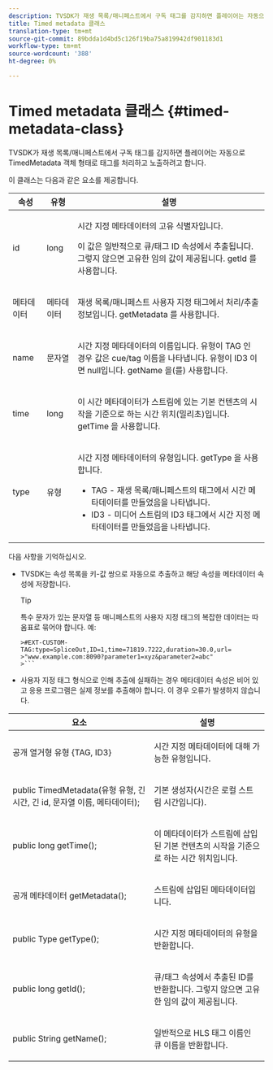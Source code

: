 ```yaml
---
description: TVSDK가 재생 목록/매니페스트에서 구독 태그를 감지하면 플레이어는 자동으로 TimedMetadata 객체 형태로 태그를 처리하고 노출하려고 합니다.
title: Timed metadata 클래스
translation-type: tm+mt
source-git-commit: 89bdda1d4bd5c126f19ba75a819942df901183d1
workflow-type: tm+mt
source-wordcount: '388'
ht-degree: 0%

---
```



# Timed metadata 클래스 {#timed-metadata-class}

TVSDK가 재생 목록/매니페스트에서 구독 태그를 감지하면 플레이어는 자동으로 TimedMetadata 객체 형태로 태그를 처리하고 노출하려고 합니다.

이 클래스는 다음과 같은 요소를 제공합니다.

<table id="table_FFC56AC5B1E04DA99C9309C0223ABA90"> 
 <thead> 
  <tr> 
   <th colname="col1" class="entry"> 속성 </th> 
   <th colname="col02" class="entry"> 유형 </th> 
   <th colname="col2" class="entry"> 설명 </th> 
  </tr> 
 </thead>
 <tbody> 
  <tr> 
   <td colname="col1"> <span class="codeph"> id  </span> </td> 
   <td colname="col02"> long </td> 
   <td colname="col2"> <p>시간 지정 메타데이터의 고유 식별자입니다. </p> <p>이 값은 일반적으로 큐/태그 ID 속성에서 추출됩니다. 그렇지 않으면 고유한 임의 값이 제공됩니다. <span class="codeph"> getId </span>를 사용합니다. </p> </td> 
  </tr> 
  <tr> 
   <td colname="col1"> <span class="codeph"> 메타데이터  </span> </td> 
   <td colname="col02"> 메타데이터 </td> 
   <td colname="col2"> <p>재생 목록/매니페스트 사용자 지정 태그에서 처리/추출 정보입니다. <span class="codeph"> getMetadata </span>를 사용합니다. </p> </td> 
  </tr> 
  <tr> 
   <td colname="col1"> <span class="codeph"> name  </span> </td> 
   <td colname="col02"> 문자열 </td> 
   <td colname="col2"> <p>시간 지정 메타데이터의 이름입니다. 유형이 <span class="codeph"> TAG </span>인 경우 값은 cue/tag 이름을 나타냅니다. 유형이 <span class="codeph"> ID3 </span>이면 null입니다. <span class="codeph"> getName </span>을(를) 사용합니다. </p> </td> 
  </tr> 
  <tr> 
   <td colname="col1"> <span class="codeph"> time  </span> </td> 
   <td colname="col02"> long </td> 
   <td colname="col2"> <p>이 시간 메타데이터가 스트림에 있는 기본 컨텐츠의 시작을 기준으로 하는 시간 위치(밀리초)입니다. <span class="codeph"> getTime </span>을 사용합니다. </p> </td> 
  </tr> 
  <tr> 
   <td colname="col1"> <span class="codeph"> type  </span> </td> 
   <td colname="col02"> 유형 </td> 
   <td colname="col2"> <p>시간 지정 메타데이터의 유형입니다. <span class="codeph"> getType </span>을 사용합니다. 
     <ul id="ul_70FBFB33E9F846D8B38592560CCE9560"> 
      <li id="li_739D30561BFB4D9B97DF212E4880BA2C">TAG - 재생 목록/매니페스트의 태그에서 시간 메타데이터를 만들었음을 나타냅니다. </li> 
      <li id="li_E785E1DEF1CC4D9DBE7764E5D05EFAFC">ID3 - 미디어 스트림의 ID3 태그에서 시간 지정 메타데이터를 만들었음을 나타냅니다. </li> 
     </ul> </p> </td> 
  </tr> 
 </tbody> 
</table>

<!--<a id="section_737CC47997F74F80A3C5C6171ADE120E"></a>-->

다음 사항을 기억하십시오.

* TVSDK는 속성 목록을 키-값 쌍으로 자동으로 추출하고 해당 속성을 메타데이터 속성에 저장합니다.

   >[!TIP]
   >
   >특수 문자가 있는 문자열 등 매니페스트의 사용자 지정 태그의 복잡한 데이터는 따옴표로 묶어야 합니다. 예:
   >
   >
   ```
   >#EXT-CUSTOM-TAG:type=SpliceOut,ID=1,time=71819.7222,duration=30.0,url= 
   >"www.example.com:8090?parameter1=xyz&parameter2=abc"
   >```

* 사용자 지정 태그 형식으로 인해 추출에 실패하는 경우 메타데이터 속성은 비어 있고 응용 프로그램은 실제 정보를 추출해야 합니다. 이 경우 오류가 발생하지 않습니다.

<table id="table_1BAE98BF23F641A3A5709EBE37B327F6"> 
 <thead> 
  <tr> 
   <th colname="col1" class="entry"> 요소 </th> 
   <th colname="col2" class="entry"> 설명 </th> 
  </tr> 
 </thead>
 <tbody> 
  <tr> 
   <td colname="col1"> <span class="codeph"> 공개 열거형 유형 {TAG, ID3}  </span> </td> 
   <td colname="col2"> <p>시간 지정 메타데이터에 대해 가능한 유형입니다. </p> </td> 
  </tr> 
  <tr> 
   <td colname="col1"> <span class="codeph"> public TimedMetadata(유형 유형, 긴 시간, 긴 id, 문자열 이름, 메타데이터);  </span> </td> 
   <td colname="col2"> <p>기본 생성자(시간은 로컬 스트림 시간입니다). </p> </td> 
  </tr> 
  <tr> 
   <td colname="col1"> <span class="codeph"> public long getTime();  </span> </td> 
   <td colname="col2"> <p>이 메타데이터가 스트림에 삽입된 기본 컨텐츠의 시작을 기준으로 하는 시간 위치입니다. </p> </td> 
  </tr> 
  <tr> 
   <td colname="col1"> <span class="codeph"> 공개 메타데이터 getMetadata();  </span> </td> 
   <td colname="col2"> <p>스트림에 삽입된 메타데이터입니다. </p> </td> 
  </tr> 
  <tr> 
   <td colname="col1"> <span class="codeph"> public Type getType();  </span> </td> 
   <td colname="col2"> <p>시간 지정 메타데이터의 유형을 반환합니다. </p> </td> 
  </tr> 
  <tr> 
   <td colname="col1"> <span class="codeph"> public long getId();  </span> </td> 
   <td colname="col2"> <p>큐/태그 속성에서 추출된 ID를 반환합니다. 그렇지 않으면 고유한 임의 값이 제공됩니다. </p> </td> 
  </tr> 
  <tr> 
   <td colname="col1"> <span class="codeph"> public String getName();  </span> </td> 
   <td colname="col2"> <p>일반적으로 HLS 태그 이름인 큐 이름을 반환합니다. </p> </td> 
  </tr> 
 </tbody> 
</table>

